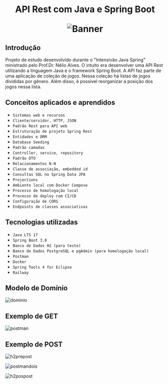<h1 align="center">
  <p align="center"> API Rest com Java e Spring Boot </p>
  <img src="https://i.imgur.com/vee34Fd.png" alt="Banner">
</h1>

## Introdução
Projeto de estudo desenvolvido durante o "Intensivão Java Spring" ministrado pelo Prof.Dr. Nélio Alves. O intuito era desenvolver uma API Rest utilizando a linguagem Java e o framework Spring Boot. A API faz parte de uma aplicação de coleção de jogos. Nessa coleção há listas de jogos divididas por gênero. Além disso, é possível reorganizar a posição dos jogos nessa lista.

## Conceitos aplicados e aprendidos
* ``Sistemas web e recursos``
* ``Cliente/servidor, HTTP, JSON``
* ``Padrão Rest para API web``
* ``Estruturação de projeto Spring Rest``
* ``Entidades e ORM``
* ``Database Seeding``
* ``Padrão camadas``
* ``Controller, service, repository``
* ``Padrão DTO``
* ``Relacionamentos N-N``
* ``Classe de associação, embedded id``
* ``Consultas SQL no Spring Data JPA``
* ``Projections``
* ``Ambiente local com Docker Compose``
* ``Processo de homologação local``
* ``Processo de deploy com CI/CD``
* ``Configuração de CORS``
* ``Endpoints de classes associativas``

## Tecnologias utilizadas
* ``Java LTS 17``
* ``Spring Boot 3.0``
* ``Banco de Dados H2 (para teste)``
* ``Banco de Dados PostgreSQL e pgAdmin (para homologação local)``
* ``Postman``
* ``Docker``
* ``Spring Tools 4 for Eclipse``
* ``Railway``

## Modelo de Domínio
![dominio](https://i.imgur.com/cp4G3Q1.png)

## Exemplo de GET
![postman](https://i.imgur.com/kvAmr2a.png)

## Exemplo de POST

![h2prepost](https://i.imgur.com/3lv3tMe.png)

![postmandois](https://i.imgur.com/quF9tOp.png)

![h2pospost](https://i.imgur.com/40NF653.png)


